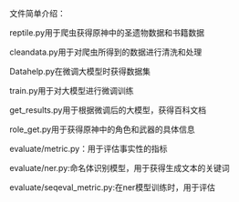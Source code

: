 文件简单介绍：

reptile.py用于爬虫获得原神中的圣遗物数据和书籍数据

cleandata.py用于对爬虫所得到的数据进行清洗和处理

Datahelp.py在微调大模型时获得数据集

train.py用于对大模型进行微调训练

get_results.py用于根据微调后的大模型，获得百科文档

role_get.py用于获得原神中的角色和武器的具体信息

evaluate/metric.py：用于评估事实性的指标

evaluate/ner.py:命名体识别模型，用于获得生成文本的关键词

evaluate/seqeval_metric.py:在ner模型训练时，用于评估
